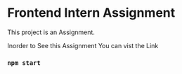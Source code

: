 # Frontend Intern Assignment

This project is an Assignment.

Inorder to See this Assignment You can vist the Link
### `npm start`



